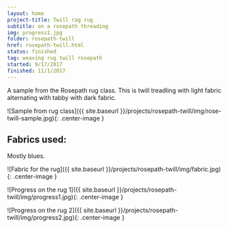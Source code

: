 ```yaml
---
layout: home
project-title: Twill rag rug
subtitle: on a rosepath threading
img: progress1.jpg
folder: rosepath-twill
href: rosepath-twill.html
status: finished
tag: weaving rug twill rosepath
started: 9/17/2017
finished: 11/1/2017
---
```

A sample from the Rosepath rug class. This is twill treadling with light fabric alternating with tabby with dark fabric.

![Sample from rug class]({{ site.baseurl }}/projects/rosepath-twill/img/rose-twill-sample.jpg){: .center-image }

## Fabrics used:
Mostly blues.

![Fabric for the rug]({{ site.baseurl }}/projects/rosepath-twill/img/fabric.jpg){: .center-image }

![Progress on the rug 1]({{ site.baseurl }}/projects/rosepath-twill/img/progress1.jpg){: .center-image }

![Progress on the rug 2]({{ site.baseurl }}/projects/rosepath-twill/img/progress2.jpg){: .center-image }